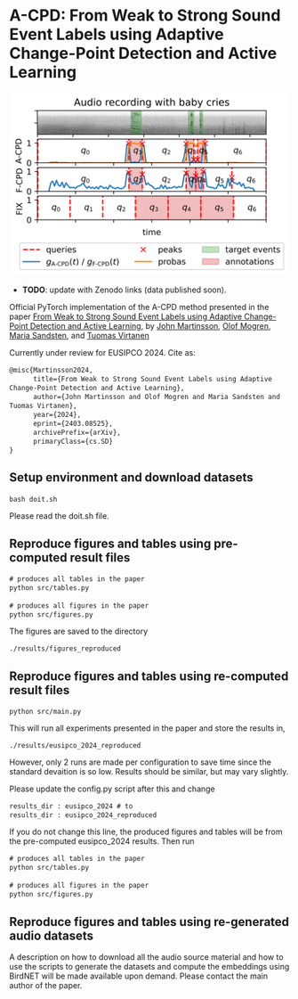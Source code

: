 # A-CPD: From Weak to Strong Sound Event Labels using Adaptive Change-Point Detection and Active Learning

![Figure 2](results/figures/figure_2.png)

- __TODO__: update with Zenodo links (data published soon).

Official PyTorch implementation of the A-CPD method presented in the paper [From Weak to Strong Sound Event Labels using Adaptive Change-Point Detection and Active Learning](https://arxiv.org/abs/2403.08525), by [John Martinsson](https://johnmartinsson.github.io), [Olof Mogren](https://mogren.one), [Maria Sandsten](https://www.maths.lu.se/english/research/staff/mariasandsten/), and [Tuomas Virtanen](https://homepages.tuni.fi/tuomas.virtanen/)

Currently under review for EUSIPCO 2024. Cite as:

    @misc{Martinsson2024,
          title={From Weak to Strong Sound Event Labels using Adaptive Change-Point Detection and Active Learning}, 
          author={John Martinsson and Olof Mogren and Maria Sandsten and Tuomas Virtanen},
          year={2024},
          eprint={2403.08525},
          archivePrefix={arXiv},
          primaryClass={cs.SD}
    }

## Setup environment and download datasets

    bash doit.sh

Please read the doit.sh file.

## Reproduce figures and tables using pre-computed result files

    # produces all tables in the paper
    python src/tables.py

    # produces all figures in the paper
    python src/figures.py

The figures are saved to the directory

    ./results/figures_reproduced

## Reproduce figures and tables using re-computed result files

    python src/main.py

This will run all experiments presented in the paper and store the results in,

    ./results/eusipco_2024_reproduced

However, only 2 runs are made per configuration to save time since the standard devaition is so low. Results should be similar, but may vary slightly.

Please update the config.py script after this and change

    results_dir : eusipco_2024 # to
    results_dir : eusipco_2024_reproduced

If you do not change this line, the produced figures and tables will be from the pre-computed eusipco_2024 results. Then run

    # produces all tables in the paper
    python src/tables.py

    # produces all figures in the paper
    python src/figures.py

## Reproduce figures and tables using re-generated audio datasets
A description on how to download all the audio source material and how to use the scripts to generate the datasets and compute the embeddings using BirdNET will be made available upon demand. Please contact the main author of the paper.
